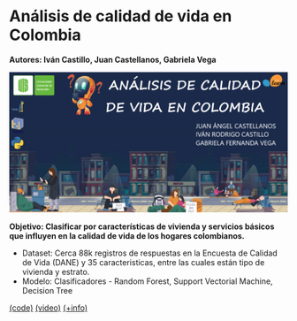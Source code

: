 # Análisis de calidad de vida en Colombia

**Autores: Iván Castillo, Juan Castellanos, Gabriela Vega**



<img src="proyecto/banner.png" width="700px">

**Objetivo: Clasificar por características de vivienda y servicios básicos que influyen en la calidad de vida de los hogares colombianos.**  

- Dataset: Cerca 88k registros de respuestas en la Encuesta de Calidad de Vida (DANE) y 35 caracteristicas, entre las cuales están tipo de vivienda y estrato.
- Modelo: Clasificadores - Random Forest, Support Vectorial Machine, Decision Tree


[(code)](proyecto/ACV_ai_project.ipynb) [(video)](https://youtu.be/jjCJTw0neps) [(+info)](proyecto/presentacion_ACV_ai_project.pdf)

